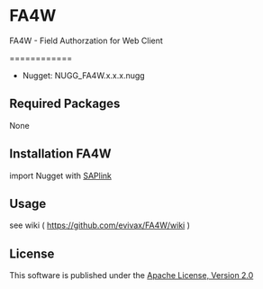 # FA4W
FA4W - Field Authorzation for Web Client

============

* Nugget: NUGG_FA4W.x.x.x.nugg
 
## Required Packages
None
 
## Installation FA4W
import Nugget with [SAPlink](http://www.saplink.org)

## Usage
see wiki ( https://github.com/evivax/FA4W/wiki )

## License
This software is published under the [Apache License, Version 2.0](http://www.apache.org/licenses/LICENSE-2.0.html)

